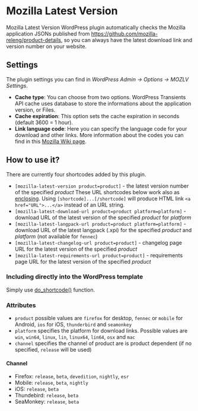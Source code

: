 # Mozilla Latest Version
Mozilla Latest Version WordPress plugin automatically checks the Mozilla application JSONs published from https://github.com/mozilla-releng/product-details, so you can always have the latest download link and version number on your website.

## Settings
The plugin settings you can find in _WordPress Admin -> Options -> MOZLV Settings_.
* __Cache type__: You can choose from two options. WordPress Transients API cache uses database to store the informations about the application version, or Files.
* __Cache expiration__: This option sets the cache expiration in seconds (default 3600 = 1 hour).
* __Link language code__: Here you can specify the language code for your download and other links. More information about the codes you can find in this [Mozilla Wiki page](https://wiki.mozilla.org/L10n:Locale_Codes).

## How to use it?
There are currently four shortcodes added by this plugin.

* `[mozilla-latest-version product=product]` - the latest version number of the specified _product_
These URL shortcodes below work also as [enclosing](https://codex.wordpress.org/Shortcode_API#Enclosing_vs_self-closing_shortcodes). Using `[shortcode]...[/shortcode]` will produce HTML link `<a href="URL">...</a>` instead of an URL string.
* `[mozilla-latest-download-url product=product platform=platform]` - download URL of the latest version of the specified _product_ for _platform_
* `[mozilla-latest-langpack-url product=product platform=platform]` - download URL of the latest langpack (.xpi) for the specified _product_ and _platform_ (not available for `fennec`)
* `[mozilla-latest-changelog-url product=product]` - changelog page URL for the latest version of the specified _product_
* `[mozilla-latest-requirements-url product=product]` - requirements page URL for the latest version of the specified _product_

### Including directly into the WordPress template
Simply use [do_shortcode()](https://codex.wordpress.org/Function_Reference/do_shortcode) function.

### Attributes
* `product` possible values are `firefox` for desktop, `fennec` or `mobile` for Android, `ios` for iOS, `thunderbird` and `seamonkey`
* `platform` specifies the platform for download links. Possible values are `win`, `win64`, `linux`, `lin`, `linux64`, `lin64`, `osx` and `mac`
* `channel` specifies the channel of product are is product dependent (if no specified, `release` will be used)

#### Channel
* Firefox: `release`, `beta`, `devedition`, `nightly`, `esr`
* Mobile: `release`, `beta`, `nightly`
* iOS: `release`, `beta`
* Thundebird: `release`, `beta`
* SeaMonkey: `release`, `beta`
